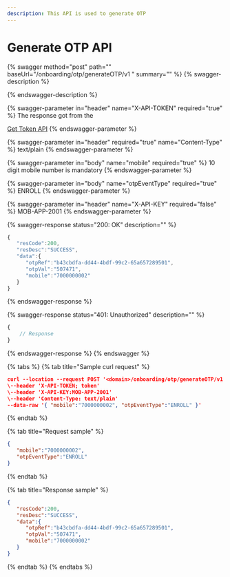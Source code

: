 ```yaml
---
description: This API is used to generate OTP
---
```


# Generate OTP API

{% swagger method="post" path="" baseUrl="<domain>/onboarding/otp/generateOTP/v1 " summary="" %}
{% swagger-description %}

{% endswagger-description %}

{% swagger-parameter in="header" name="X-API-TOKEN" required="true" %}
The response got from the

[Get Token API](../get-app-token-api.md)
{% endswagger-parameter %}

{% swagger-parameter in="header" required="true" name="Content-Type" %}
text/plain
{% endswagger-parameter %}

{% swagger-parameter in="body" name="mobile" required="true" %}
10 digit mobile number is mandatory
{% endswagger-parameter %}

{% swagger-parameter in="body" name="otpEventType" required="true" %}
ENROLL
{% endswagger-parameter %}

{% swagger-parameter in="header" name="X-API-KEY" required="false" %}
MOB-APP-2001
{% endswagger-parameter %}

{% swagger-response status="200: OK" description="" %}
```javascript
{
   "resCode":200,
   "resDesc":"SUCCESS",
   "data":{
      "otpRef":"b43cbdfa-dd44-4bdf-99c2-65a657289501",
      "otpVal":"507471",
      "mobile":"7000000002"
   }
}
```
{% endswagger-response %}

{% swagger-response status="401: Unauthorized" description="" %}
```javascript
{
    // Response
}
```
{% endswagger-response %}
{% endswagger %}

{% tabs %}
{% tab title="Sample curl request" %}
```json
curl --location --request POST '<domain>/onboarding/otp/generateOTP/v1'
\--header 'X-API-TOKEN; token'
\--header 'X-API-KEY:MOB-APP-2001'
\--header 'Content-Type: text/plain'
--data-raw '{ "mobile":"7000000002", "otpEventType":"ENROLL" }'
```
{% endtab %}

{% tab title="Request sample" %}
```json
{
   "mobile":"7000000002",
   "otpEventType":"ENROLL"
}
```
{% endtab %}

{% tab title="Response sample" %}
```json
{
   "resCode":200,
   "resDesc":"SUCCESS",
   "data":{
      "otpRef":"b43cbdfa-dd44-4bdf-99c2-65a657289501",
      "otpVal":"507471",
      "mobile":"7000000002"
   }
}
```
{% endtab %}
{% endtabs %}

